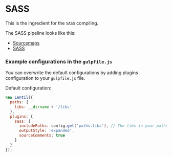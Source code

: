 # SASS

This is the ingredient for the `SASS` compiling.

The SASS pipeline looks like this:

- [Sourcemaps](https://www.npmjs.com/package/gulp-sourcemaps)
- [SASS](https://www.npmjs.com/package/gulp-sass)

### Example configurations in the `gulpfile.js`

You can overwrite the default configurations by adding plugins configuration to your `gulpfile.js` file.

Default configuration:
```js
new Lentil({
  paths: {
    libs: __dirname + '/libs'
  },
  plugins: {
    sass: {
      includePaths: config.get('paths.libs'), // The libs in your paths config
      outputStyle: 'expanded',
      sourceComments: true
    }
  }
});
```
